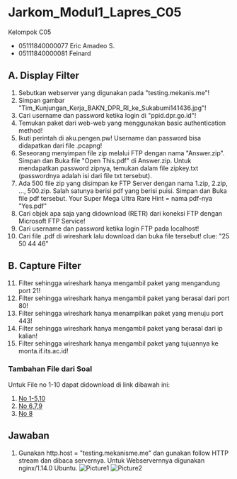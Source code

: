 # Jarkom_Modul1_Lapres_C05
Kelompok C05
- 05111840000077  Eric Amadeo S.
- 05111840000081  Feinard

## A. Display Filter
   1. Sebutkan webserver yang digunakan pada "testing.mekanis.me"!
   2. Simpan gambar "Tim_Kunjungan_Kerja_BAKN_DPR_RI_ke_Sukabumi141436.jpg"!
   3. Cari username dan password ketika login di "ppid.dpr.go.id"!
   4. Temukan paket dari web-web yang menggunakan basic authentication method!
   5. Ikuti perintah di aku.pengen.pw! Username dan password bisa didapatkan dari file .pcapng!
   6. Seseorang menyimpan file zip melalui FTP dengan nama "Answer.zip". Simpan dan Buka file "Open This.pdf" di Answer.zip. Untuk mendapatkan password zipnya, 
       temukan dalam file zipkey.txt (passwordnya adalah isi dari file txt tersebut).
   7. Ada 500 file zip yang disimpan ke FTP Server dengan nama 1.zip, 2.zip, ..., 500.zip. Salah satunya berisi pdf yang berisi puisi. Simpan dan Buka file pdf tersebut.
       Your Super Mega Ultra Rare Hint = nama pdf-nya "Yes.pdf"
   8. Cari objek apa saja yang didownload (RETR) dari koneksi FTP dengan Microsoft FTP Service!
   9. Cari username dan password ketika login FTP pada localhost!
   10. Cari file .pdf di wireshark lalu download dan buka file tersebut!
        clue: "25 50 44 46" 

## B. Capture Filter
   11. Filter sehingga wireshark hanya mengambil paket yang mengandung port 21!
   12. Filter sehingga wireshark hanya mengambil paket yang berasal dari port 80!
   13. Filter sehingga wireshark hanya menampilkan paket yang menuju port 443!
   14. Filter sehingga wireshark hanya mengambil paket yang berasal dari ip kalian!
   15. Filter sehingga wireshark hanya mengambil paket yang tujuannya ke monta.if.its.ac.id!
   
### Tambahan File dari Soal
   Untuk File no 1-10 dapat didownload di link dibawah ini:
   1. [No 1-5,10](https://drive.google.com/file/d/17X8b4xqRDs0S_Z1rT08s-cNETpAQkBrY/view?usp=sharing)
   2. [No 6,7,9](https://drive.google.com/file/d/1JTwaABD7oujbnc6jH-Zj4HibGaVGAOFV/view?usp=sharing)
   3. [No 8](https://drive.google.com/file/d/1xZxjVNXoYEGc1beH0_JSTuD_CDVgDw2Q/view?usp=sharing)

## Jawaban
   1. Gunakan http.host = "testing.mekanisme.me" dan gunakan follow HTTP stream dan dibaca servernya. Untuk Webservernnya digunakan nginx/1.14.0 Ubuntu.
   ![Picture1](https://user-images.githubusercontent.com/58687783/96362366-edd5bf00-1156-11eb-8de8-12cb31ce220d.png)
   ![Picture2](https://user-images.githubusercontent.com/58687783/96362412-4dcc6580-1157-11eb-8997-b6e23f91d162.png)
